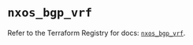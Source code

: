 # `nxos_bgp_vrf`

Refer to the Terraform Registry for docs: [`nxos_bgp_vrf`](https://registry.terraform.io/providers/ciscodevnet/nxos/0.5.10/docs/resources/bgp_vrf).
